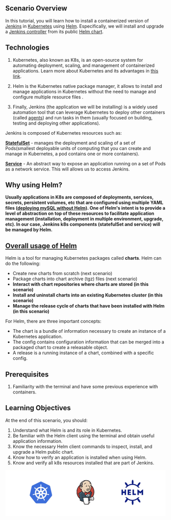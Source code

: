 ## Scenario Overview

In this tutorial, you will learn how to install a containerized version of [Jenkins](https://www.jenkins.io/) in [Kubernetes](https://kubernetes.io/) using [Helm](https://helm.sh/). Especifically, we will install and upgrade a [Jenkins controller](https://www.jenkins.io/doc/book/glossary/#general-terms) from its public [Helm chart](https://github.com/jenkinsci/helm-charts/tree/main/charts/jenkins). 


## Technologies 

1. Kubernetes, also known as K8s, is an open-source system for automating deployment, scaling, and management of containerized applications. Learn more about Kubernetes and its advantages in [this link](https://kubernetes.io/docs/concepts/overview/what-is-kubernetes/).

2. Helm is the Kubernetes native package manager, it allows to install and manage applications in Kubernetes without the need to manage and configure multiple resource files . 

3. Finally, Jenkins (the application we will be installing) is a widely used automation tool that can leverage Kubernetes to deploy other containers (called [agents](https://www.jenkins.io/doc/book/using/using-agents/)) and run tasks in them (usually focused on building, testing and deploying other applications).

Jenkins is composed of Kubernetes resources such as:

**[StatefulSet](https://kubernetes.io/docs/concepts/workloads/controllers/statefulset/)** - manages the deployment and scaling of a set of Pods(smallest deployable units of computing that you can create and manage in Kubernetes, a pod contains one or more containers).

**[Service](https://kubernetes.io/docs/concepts/services-networking/service/)** - An abstract way to expose an application running on a set of Pods as a network service. This will allows us to access Jenkins.

## Why using Helm?

**Usually applications in K8s are composed of deployments, services, secrets, persistent volumes, etc that are configured using multiple YAML files ([deploying mySQL without Helm](https://kubernetes.io/docs/tasks/run-application/run-single-instance-stateful-application/)). One of Helm's intent is to provide a level of abstraction on top of these resources to facilitate application management (installation, deployment in multiple environment, upgrade, etc). In our case, Jenkins k8s components (statefulSet and service) will be managed by Helm.** 


## [Overall usage of Helm](https://helm.sh/docs/topics/architecture/)

Helm is a tool for managing Kubernetes packages called **charts**. Helm can do the following:

* Create new charts from scratch (next scenario)
* Package charts into chart archive (tgz) files (next scenario)
* **Interact with chart repositories where charts are stored (in this scenario)**
* **Install and uninstall charts into an existing Kubernetes cluster (in this scenario)**
* **Manage the release cycle of charts that have been installed with Helm (in this scenario)**

For Helm, there are three important concepts:

* The chart is a bundle of information necessary to create an instance of a Kubernetes application.
* The config contains configuration information that can be merged into a packaged chart to create a releasable object.
* A release is a running instance of a chart, combined with a specific config.

## Prerequisites

1. Familiarity with the terminal and have some previous experience with containers.

## Learning Objectives

At the end of this scenario, you should:

1. Understand what Helm is and its role in Kubernetes.
2. Be familiar with the Helm client using the terminal and obtain useful application information.
3. Know the necessary Helm client commands to inspect, install, and upgrade a Helm public chart.
4. Know how to verify an application is installed when using Helm.
5. Know and verify all k8s resources installed that are part of Jenkins.


![Helm Logo](./../assets/intro.png)

